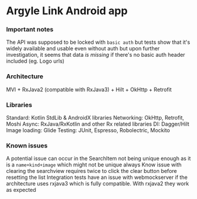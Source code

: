 # Argyle Link Android app

### Important notes
The API was supposed to be locked with `basic auth` but tests show that it's widely available and usable even without auth
but upon further investigation, it seems that data *is missing* if there's no basic auth header included (eg. Logo urls)

### Architecture
MVI + RxJava2 (compatible with RxJava3) + Hilt + OkHttp + Retrofit

### Libraries
Standard: Kotlin StdLib & AndroidX libraries
Networking: OkHttp, Retrofit, Moshi
Async: RxJava/RxKotlin and other Rx related libraries
DI: Dagger/Hilt
Image loading: Glide
Testing: JUnit, Espresso, Robolectric, Mockito


### Known issues
A potential issue can occur in the SearchItem not being unique enough as it is a `name+kind+image` which might not be unique always
Know issue with clearing the searchview requires twice to click the clear button before resetting the list
Integration tests have an issue with webmockserver if the architecture uses rxjava3 which is fully compatible. With rxjava2 they work as expected